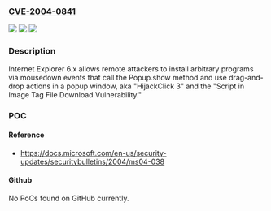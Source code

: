 ### [CVE-2004-0841](https://cve.mitre.org/cgi-bin/cvename.cgi?name=CVE-2004-0841)
![](https://img.shields.io/static/v1?label=Product&message=n%2Fa&color=blue)
![](https://img.shields.io/static/v1?label=Version&message=n%2Fa&color=blue)
![](https://img.shields.io/static/v1?label=Vulnerability&message=n%2Fa&color=brighgreen)

### Description

Internet Explorer 6.x allows remote attackers to install arbitrary programs via mousedown events that call the Popup.show method and use drag-and-drop actions in a popup window, aka "HijackClick 3" and the "Script in Image Tag File Download Vulnerability."

### POC

#### Reference
- https://docs.microsoft.com/en-us/security-updates/securitybulletins/2004/ms04-038

#### Github
No PoCs found on GitHub currently.

